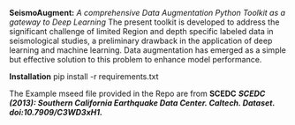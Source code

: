 **SeismoAugment:** _A comprehensive Data Augmentation Python Toolkit  as a gateway to Deep Learning_
The present toolkit is developed to address the significant challenge of limited Region and depth specific labeled data  in seismological studies, a preliminary drawback in the application of deep learning and machine learning. 
Data augmentation has emerged as a simple but effective solution to this problem to enhance model performance. 

**Installation**
pip install -r requirements.txt

The Example mseed file provided in the Repo are from **SCEDC** 
**_SCEDC (2013): Southern California Earthquake Data Center. Caltech. Dataset. doi:10.7909/C3WD3xH1._**
